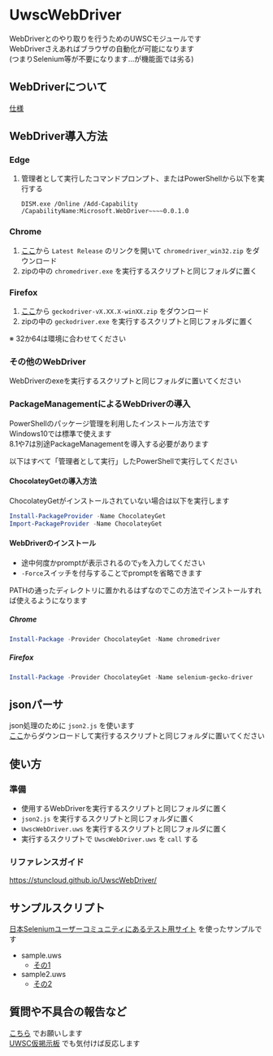 UwscWebDriver
=============

WebDriverとのやり取りを行うためのUWSCモジュールです  
WebDriverさえあればブラウザの自動化が可能になります  
(つまりSelenium等が不要になります…が機能面では劣る)

WebDriverについて
-------------

[仕様](https://w3c.github.io/webdriver/)

WebDriver導入方法
-------------

### Edge

1. 管理者として実行したコマンドプロンプト、またはPowerShellから以下を実行する

    ```
    DISM.exe /Online /Add-Capability /CapabilityName:Microsoft.WebDriver~~~~0.0.1.0
    ```

### Chrome

1. [ここ](https://sites.google.com/a/chromium.org/chromedriver/downloads)から `Latest Release` のリンクを開いて `chromedriver_win32.zip` をダウンロード
2. zipの中の `chromedriver.exe` を実行するスクリプトと同じフォルダに置く

### Firefox

1. [ここ](https://github.com/mozilla/geckodriver/releases)から `geckodriver-vX.XX.X-winXX.zip` をダウンロード
2. zipの中の `geckodriver.exe` を実行するスクリプトと同じフォルダに置く

※ 32か64は環境に合わせてください

### その他のWebDriver

WebDriverのexeを実行するスクリプトと同じフォルダに置いてください

### PackageManagementによるWebDriverの導入

PowerShellのパッケージ管理を利用したインストール方法です  
Windows10では標準で使えます  
8.1や7は別途PackageManagementを導入する必要があります

以下はすべて「管理者として実行」したPowerShellで実行してください

#### ChocolateyGetの導入方法

ChocolateyGetがインストールされていない場合は以下を実行します

```PowerShell
Install-PackageProvider -Name ChocolateyGet
Import-PackageProvider -Name ChocolateyGet
```

#### WebDriverのインストール

- 途中何度かpromptが表示されるので`y`を入力してください
- `-Force`スイッチを付与することでpromptを省略できます

PATHの通ったディレクトリに置かれるはずなのでこの方法でインストールすれば使えるようになります

##### Chrome

```PowerShell
Install-Package -Provider ChocolateyGet -Name chromedriver
```

##### Firefox

```PowerShell
Install-Package -Provider ChocolateyGet -Name selenium-gecko-driver
```


jsonパーサ
----------

json処理のために `json2.js` を使います  
[ここ](https://github.com/douglascrockford/JSON-js)からダウンロードして実行するスクリプトと同じフォルダに置いてください

使い方
------

### 準備

- 使用するWebDriverを実行するスクリプトと同じフォルダに置く
- `json2.js` を実行するスクリプトと同じフォルダに置く
- `UwscWebDriver.uws` を実行するスクリプトと同じフォルダに置く
- 実行するスクリプトで `UwscWebDriver.uws` を `call` する

### リファレンスガイド

https://stuncloud.github.io/UwscWebDriver/


サンプルスクリプト
------------------

[日本Seleniumユーザーコミュニティにあるテスト用サイト](http://www.selenium.jp/test-site) を使ったサンプルです

- sample.uws
    - [その1](http://example.selenium.jp/reserveApp/)
- sample2.uws
    - [その2](http://example.selenium.jp/reserveApp_Renewal/)

質問や不具合の報告など
----------------------

[こちら](https://github.com/stuncloud/UwscWebDriver/issues) でお願いします  
[UWSC仮掲示板](http://www3.rocketbbs.com/601/siromasa.html) でも気付けば反応します
